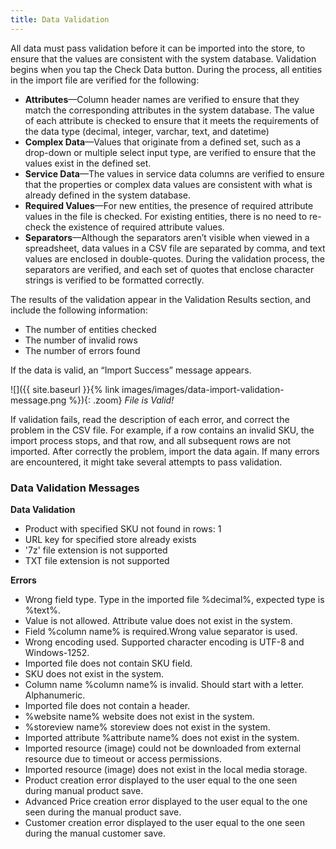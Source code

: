 ```yaml
---
title: Data Validation
---
```


All data must pass validation before it can be imported into the store, to ensure that the values are consistent with the system database. Validation begins when you tap the Check Data button. During the process, all entities in the import file are verified for the following:

-  **Attributes**—Column header names are verified to ensure that they match the corresponding attributes in the system database. The value of each attribute is checked to ensure that it meets the requirements of the data type (decimal, integer, varchar, text, and datetime)
-  **Complex Data**—Values that originate from a defined set, such as a drop-down or multiple select input type, are verified to ensure that the values exist in the defined set.
-  **Service Data**—The values in service data columns are verified to ensure that the properties or complex data values are consistent with what is already defined in the system database.
-  **Required Values**—For new entities, the presence of required attribute values in the file is checked. For existing entities, there is no need to re-check the existence of required attribute values.
-  **Separators**—Although the separators aren’t visible when viewed in a spreadsheet, data values in a CSV file are separated by comma, and text values are enclosed in double-quotes. During the validation process, the separators are verified, and each set of quotes that enclose character strings is verified to be formatted correctly.

The results of the validation appear in the Validation Results section, and include the following information:

-  The number of entities checked
-  The number of invalid rows
-  The number of errors found

If the data is valid, an “Import Success” message appears.

![]({{ site.baseurl }}{% link images/images/data-import-validation-message.png %}){: .zoom}
_File is Valid!_

If validation fails, read the description of each error, and correct the problem in the CSV file. For example, if a row contains an invalid SKU, the import process stops, and that row, and all subsequent rows are not imported. After correctly the problem, import the data again. If many errors are encountered, it might take several attempts to pass validation.

### Data Validation Messages

**Data Validation**

-   Product with specified SKU not found in rows: 1
-   URL key for specified store already exists
-   '7z' file extension is not supported
-   TXT file extension is not supported

**Errors**

-   Wrong field type. Type in the imported file %decimal%, expected type is %text%.
-   Value is not allowed. Attribute value does not exist in the system.
-   Field %column name% is required.Wrong value separator is used.
-   Wrong encoding used. Supported character encoding is UTF-8 and Windows-1252.
-   Imported file does not contain SKU field.
-   SKU does not exist in the system.
-   Column name %column name% is invalid. Should start with a letter. Alphanumeric.
-   Imported file does not contain a header.
-   %website name% website does not exist in the system.
-   %storeview name% storeview does not exist in the system.
-   Imported attribute %attribute name% does not exist in the system.
-   Imported resource (image) could not be downloaded from external resource due to timeout or access permissions.
-   Imported resource (image) does not exist in the local media storage.
-   Product creation error displayed to the user equal to the one seen during manual product save.
-   Advanced Price creation error displayed to the user equal to the one seen during the manual product save.
-   Customer creation error displayed to the user equal to the one seen during the manual customer save.